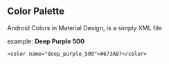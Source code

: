 ## Color Palette
Android Colors in Material Design, is a simply XML file

example:
**Deep Purple 500**

`<color name="deep_purple_500">#673AB7</color>`
